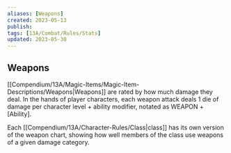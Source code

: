 ```yaml
---
aliases: [Weapons]
created: 2023-05-13
publish: 
tags: [13A/Combat/Rules/Stats]
updated: 2023-05-30
---
```


## Weapons

[[Compendium/13A/Magic-Items/Magic-Item-Descriptions/Weapons|Weapons]] are rated by how much damage they deal. In the hands of player characters, each weapon attack deals 1 die of damage per character level + ability modifier, notated as WEAPON + \[Ability\].

Each [[Compendium/13A/Character-Rules/Class|class]] has its own version of the weapon chart, showing how well members of the class use weapons of a given damage category.